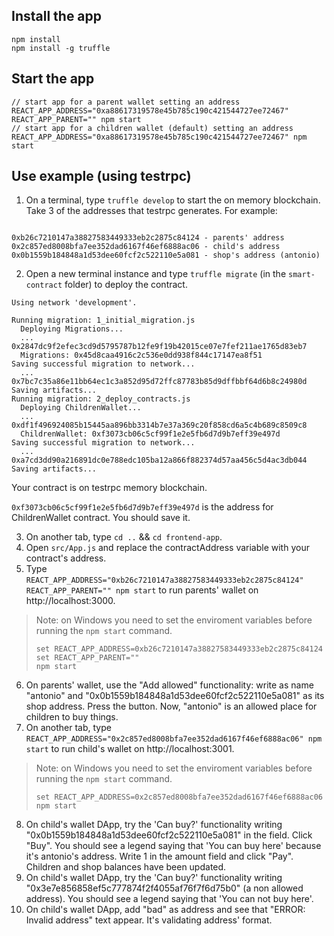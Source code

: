 ## Install the app

```
npm install
npm install -g truffle
```

## Start the app

```
// start app for a parent wallet setting an address
REACT_APP_ADDRESS="0xa88617319578e45b785c190c421544727ee72467" REACT_APP_PARENT="" npm start
// start app for a children wallet (default) setting an address
REACT_APP_ADDRESS="0xa88617319578e45b785c190c421544727ee72467" npm start
```

## Use example (using testrpc)

1. On a terminal, type `truffle develop` to start the on memory blockchain. Take 3 of the addresses that testrpc generates. For example:
```

0xb26c7210147a38827583449333eb2c2875c84124 - parents' address
0x2c857ed8008bfa7ee352dad6167f46ef6888ac06 - child's address
0x0b1559b184848a1d53dee60fcf2c522110e5a081 - shop's address (antonio)
```

2. Open a new terminal instance and type `truffle migrate` (in the `smart-contract` folder) to deploy the contract.
```
Using network 'development'.

Running migration: 1_initial_migration.js
  Deploying Migrations...
  ... 0x2847dc9f2efec3cd9d5795787b12fe9f19b42015ce07e7fef211ae1765d83eb7
  Migrations: 0x45d8caa4916c2c536e0dd938f844c17147ea8f51
Saving successful migration to network...
  ... 0x7bc7c35a86e11bb64ec1c3a852d95d72ffc87783b85d9dffbbf64d6b8c24980d
Saving artifacts...
Running migration: 2_deploy_contracts.js
  Deploying ChildrenWallet...
  ... 0xdf1f496924085b15445aa896bb3314b7e37a369c20f858cd6a5c4b689c8509c8
  ChildrenWallet: 0xf3073cb06c5cf99f1e2e5fb6d7d9b7eff39e497d
Saving successful migration to network...
  ... 0xa7cd3dd90a216891dc0e788edc105ba12a866f882374d57aa456c5d4ac3db044
Saving artifacts...
```
Your contract is on testrpc memory blockchain.

`0xf3073cb06c5cf99f1e2e5fb6d7d9b7eff39e497d` is the address for ChildrenWallet contract.
You should save it.

3. On another tab, type `cd ..` && `cd frontend-app`.
4. Open `src/App.js` and replace the contractAddress variable with your contract's address.
5. Type `REACT_APP_ADDRESS="0xb26c7210147a38827583449333eb2c2875c84124" REACT_APP_PARENT="" npm start` to run parents' wallet on http://localhost:3000.

> Note: on Windows you need to set the enviroment variables before running the `npm start` command. 
> ```
> set REACT_APP_ADDRESS=0xb26c7210147a38827583449333eb2c2875c84124
> set REACT_APP_PARENT=""
> npm start
> ```
 

6. On parents' wallet, use the "Add allowed" functionality:  write as name "antonio" and "0x0b1559b184848a1d53dee60fcf2c522110e5a081" as its shop address. Press the button. Now, "antonio" is an allowed place for children to buy things.
7. On another tab, type `REACT_APP_ADDRESS="0x2c857ed8008bfa7ee352dad6167f46ef6888ac06" npm start` to run child's wallet on http://localhost:3001.

> Note: on Windows you need to set the enviroment variables before running the `npm start` command. 
> ```
> set REACT_APP_ADDRESS=0x2c857ed8008bfa7ee352dad6167f46ef6888ac06
> npm start
> ```

8. On child's wallet DApp, try the 'Can buy?' functionality writing "0x0b1559b184848a1d53dee60fcf2c522110e5a081" in the field. Click "Buy". You should see a legend saying that 'You can buy here' because it's antonio's address. Write 1 in the amount field and click "Pay". Children and shop balances have been updated.
9. On child's wallet DApp, try the 'Can buy?' functionality writing "0x3e7e856858ef5c777874f2f4055af76f7f6d75b0" (a non allowed address). You should see a legend saying that 'You can not buy here'.
10. On child's wallet DApp, add "bad" as address and see that "ERROR: Invalid address" text appear. It's validating address' format.

